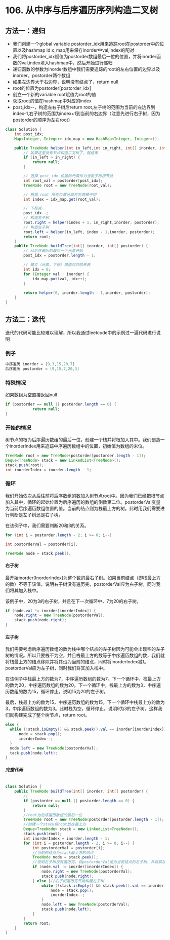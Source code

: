# 106. 从中序与后序遍历序列构造二叉树

## 方法一：递归

- 我们创建一个global variable postorder_idx用来追踪root在postorder中的位置以及hashmap id x_map用来保存inorder中val,index的配对
- 我们将postorder_idx赋值为postorder数组最后一位的位置，并将inorder函数的val,index填入hashmap中，然后开始进行递归
- 递归函数的参数为inorder数组中我们需要追踪的root的左右位置的边界以及inorder，postorder两个数组
- 如果左边界大于右边界，说明没有结点了，return null
- root的位置为postorder[postorder_idx]
- 创立一个新的variable root赋值为root的值
- 获取root的值在hashmap中对应的index
- post_idx--，构造左右子树后return root,左子树的范围为当前的左边界到index-1,右子树的范围为index+1到当前的右边界（注意先进行右子树，因为postorder的顺序为左右root）

```java
class Solution {
    int post_idx;
    Map<Integer, Integer> idx_map = new HashMap<Integer, Integer>();

    public TreeNode helper(int in_left,int in_right, int[] inorder, int[] postorder){
        // 如果这里没有节点构造二叉树了，就结束
        if (in_left > in_right) {
            return null;
        }

        // 选择 post_idx 位置的元素作为当前子树根节点
        int root_val = postorder[post_idx];
        TreeNode root = new TreeNode(root_val);

        // 根据 root 所在位置分成左右两棵子树
        int index = idx_map.get(root_val);

        // 下标减一
        post_idx--;
        // 构造右子树
        root.right = helper(index + 1, in_right,inorder, postorder);
        // 构造左子树
        root.left = helper(in_left, index - 1,inorder, postorder);
        return root;
    }
    public TreeNode buildTree(int[] inorder, int[] postorder) {
        // 从后序遍历的最后一个元素开始
        post_idx = postorder.length - 1;

        // 建立（元素，下标）键值对的哈希表
        int idx = 0;
        for (Integer val : inorder) {
            idx_map.put(val, idx++);
        }
       
        return helper(0, inorder.length - 1,inorder, postorder);
    }
}
```

## 方法二：迭代

迭代的代码可能比较难以理解，所以我通过leetcode中的示例过一遍代码进行说明

### 例子

```java
中序遍历 inorder = [9,3,15,20,7]
后序遍历 postorder = [9,15,7,20,3]
```

### 特殊情况

 如果数组为空直接返回null

```java
if (postorder == null || postorder.length == 0) {
            return null;
}
```

### 开始的情况

树节点的根为后序遍历数组的最后一位，创建一个栈并将根加入其中。我们创造一个inorderIndex用来追踪中序遍历数组中的位置，初始值为数组的末位。

```java
TreeNode root = new TreeNode(postorder[postorder.length - 1]);
Deque<TreeNode> stack = new LinkedList<TreeNode>();
stack.push(root);
int inorderIndex = inorder.length - 1;
```

### 循环

我们开始依次从后往前将后序数组的数加入树节点root中。因为我们已经把根节点加入其中，循环的起始位置为后序遍历的数组的倒数第二位。postorderVal变量为当前后序遍历数组位置的值。当前的结点则为栈最上方的树。此时用我们需要进行判断是左子树还是右子树。

在该例子中，我们需要判断20和3的关系。

```java
for (int i = postorder.length - 2; i >= 0; i--)

int postorderVal = postorder[i];

TreeNode node = stack.peek();


```

#### 右子树

最开始inorder[InorderIndex]为整个数的最右子树。如果当前结点（即栈最上方的数）不等于该值，说明右子树没有遍历完，postorderVal应为右子树，同时我们将其加入栈中。

该例子中，20为3的右子树，并且在下一次循环中，7为20的右子树。

```java
if (node.val != inorder[inorderIndex]) {
    node.right = new TreeNode(postorderVal);
    stack.push(node.right);
}
```

#### 左子树

我们需要考虑后序遍历数组的数为栈中哪个结点的左子树因为可能会出现空的左子树的情况。所以只要栈不为空，并且栈最上方的数等于中序遍历数组的数，我们就将栈最上方的结点移除并将其设为当前的结点，同时将inorderIndex减1。postorderVal应为左子树，同时我们将其加入栈中。

在该例子中栈最上方的数为7，中序遍历数组的数为7。下一个循环中，栈最上方的数为20，中序遍历数组的数为20。下一个循环中，栈最上方的数为3，中序遍历数组的数为15，循环停止。说明15为20的左子树。

最后，栈最上方的数为15，中序遍历数组的数为15。下一个循环中栈最上方的数为3，中序遍历数组的数为3。此时栈为空，循环停止。说明9为3的左子树。这样我们就构建完成了整个树节点，return root。

```java
else {
  while (!stack.isEmpty() && stack.peek().val == inorder[inorderIndex]) {
      node = stack.pop();
      inorderIndex--;
  }
  node.left = new TreeNode(postorderVal);
  tack.push(node.left);
}
```



##### 完整代码

```java

class Solution {
    public TreeNode buildTree(int[] inorder, int[] postorder) {
        //
        if (postorder == null || postorder.length == 0) {
            return null;
        }
        //root为后序遍历数组的最后一位
        TreeNode root = new TreeNode(postorder[postorder.length - 1]);
        //创建一个stack将root放在最上方
        Deque<TreeNode> stack = new LinkedList<TreeNode>();
        stack.push(root);
        int inorderIndex = inorder.length - 1;
        for (int i = postorder.length - 2; i >= 0; i--) {
            int postorderVal = postorder[i];
            //当前的结点为stack最上方的结点
            TreeNode node = stack.peek();
            //说明右子树没有遍历完，将postorderVal设为当前结点的右子树，并将其加入stack中
            if (node.val != inorder[inorderIndex]) {
                node.right = new TreeNode(postorderVal);
                stack.push(node.right);
            } else {//右子树遍历完开始构建左子树
                while (!stack.isEmpty() && stack.peek().val == inorder[inorderIndex]) {
                    node = stack.pop();
                    inorderIndex--;
                }
                node.left = new TreeNode(postorderVal);
                stack.push(node.left);
            }
        }
        return root;
    }
}
```

